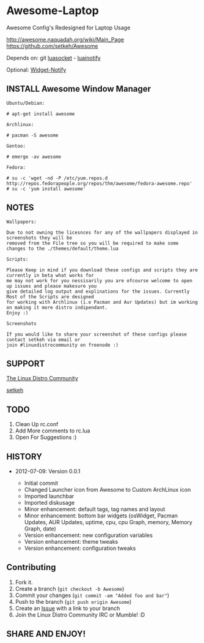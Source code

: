 Awesome-Laptop
==============

Awesome Config's Redesigned for Laptop Usage

http://awesome.naquadah.org/wiki/Main_Page
https://github.com/setkeh/Awesome

Depends on: git [luasocket][1] - [luainotify][2]

Optional:  [Widget-Notify][4]

INSTALL Awesome Window Manager
------------------------------

`Ubuntu/Debian:`

    # apt-get install awesome

`Archlinux:`

    # pacman -S awesome

`Gentoo:`

    # emerge -av awesome

`Fedora:`

    # su -c 'wget -nd -P /etc/yum.repos.d http://repos.fedorapeople.org/repos/thm/awesome/fedora-awesome.repo'
    # su -c 'yum install awesome'

NOTES
-----

`Wallpapers:`
    
    Due to not owning the licesnces for any of the wallpapers displayed in screenshots they will be 
    removed from the File tree so you will be required to make some changes to the ./themes/default/theme.lua

`Scripts:`

    Please Keep in mind if you download these configs and scripts they are currently in beta what works for 
    me may not work for you nessisarily you are ofcourse welcome to open up issues and please makesure you 
    give detailed log output and explinations for the issues. Currently Most of the Scripts are designed 
    for working with Archlinux (i.e Pacman and Aur Updates) but im working on making it more distro indipendant. 
    Enjoy :) 

`Screenshots`

    If you would like to share your screenshot of these configs please contact setkeh via email or 
    join #linuxdistrocommunity on freenode :)

SUPPORT
-------

[The Linux Distro Community][5]

[setkeh][6]

TODO
----

1. Clean Up rc.conf
2. Add More comments to rc.lua
3. Open For Suggestions :)

HISTORY
-------

* 2012-07-09: Version 0.0.1
      
   - Initial commit
   - Changed Launcher icon from Awesome to Custom ArchLinux icon
   - Imported launchbar
   - Imported diskusage
   - Minor enhancement: default tags, tag names and layout
   - Minor enhancement: bottom bar widgets (osWidget, Pacman Updates, AUR Updates,  uptime, cpu, cpu Graph, memory, Memory Graph, date)
   - Version enhancement: new configuration variables
   - Version enhancement: theme tweaks
   - Version enhancement: configuration tweaks

Contributing
------------

1. Fork it.
2. Create a branch (`git checkout -b Awesome`)
3. Commit your changes (`git commit -am "Added foo and bar"`)
4. Push to the branch (`git push origin Awesome`)
5. Create an [Issue][6] with a link to your branch
6. Join the Linux Distro Community IRC or Mumble! :D

SHARE AND ENJOY!
----------------

[1]: http://w3.impa.br/~diego/software/luasocket
[2]: http://www3.telus.net/taj_khattra/luainotify.html
[3]: https://wiki.archlinux.org/index.php/Mpd
[4]: https://github.com/setkeh/Awesome-Widget-Notify 
[5]: http://www.linuxdistrocommunity.com
[6]: https://github.com/setkeh/Awesome/issues
